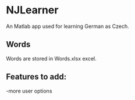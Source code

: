 # NJLearner
An Matlab app used for learning German as Czech.

## Words 
Words are stored in Words.xlsx excel. 

## Features to add:
-more user options
